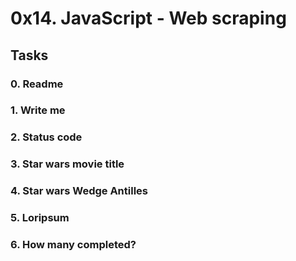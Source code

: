 # 0x14. JavaScript - Web scraping

## Tasks

### 0. Readme

### 1. Write me

### 2. Status code

### 3. Star wars movie title

### 4. Star wars Wedge Antilles

### 5. Loripsum

### 6. How many completed?
